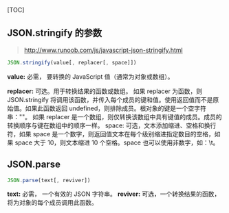 [TOC]
## JSON.stringify 的参数

> http://www.runoob.com/js/javascript-json-stringify.html

```js
JSON.stringify(value[, replacer[, space]])
```

**value:** 必需， 要转换的 JavaScript 值（通常为对象或数组）。

**replacer:** 可选。用于转换结果的函数或数组。
如果 replacer 为函数，则 JSON.stringify 将调用该函数，并传入每个成员的键和值。使用返回值而不是原始值。如果此函数返回 undefined，则排除成员。根对象的键是一个空字符串：""。
如果 replacer 是一个数组，则仅转换该数组中具有键值的成员。成员的转换顺序与键在数组中的顺序一样。
space:
可选，文本添加缩进、空格和换行符，如果 space 是一个数字，则返回值文本在每个级别缩进指定数目的空格，如果 space 大于 10，则文本缩进 10 个空格。space 也可以使用非数字，如：\t。

## JSON.parse
```js
JSON.parse(text[, reviver])
```
**text:** 必需， 一个有效的 JSON 字符串。
**reviver:** 可选，一个转换结果的函数， 将为对象的每个成员调用此函数。